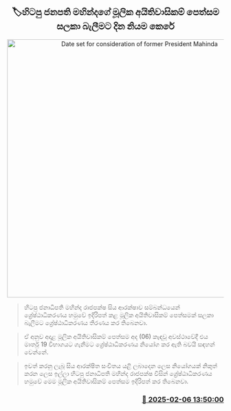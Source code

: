 <p align='center'><b><h2 align='center' title='Date set for consideration of former President Mahinda's fundamental rights petition'>🏷හිටපු ජනපති මහින්දගේ මූලික අයිතිවාසිකම් පෙත්සම සලකා බැලීමට දින නියම කෙරේ</h2></b></p>
<p align='center'><img src='https://helakuru.sgp1.cdn.digitaloceanspaces.com/esana/images/lib/mahinda-rajapaksha-new=22.jpg' width='600' alt='Date set for consideration of former President Mahinda's fundamental rights petition'></p>

> හිටපු ජනාධිපති මහින්ද රාජපක්ෂ සිය ආරක්ෂාව සම්බන්ධයෙන් ශ්‍රේෂ්ඨාධිකරණය හමුවේ ඉදිරිපත් ක​ළ මූලික අයිතිවාසිකම් පෙත්සමක් සලකා බැලීමට ශ්‍රේෂ්ඨාධිකරණය තීරණය කර තිබෙනවා.

> ඒ අනුව අදාළ මූලික අයිතිවාසිකම් පෙත්සම අද (06) කැඳවූ අවස්ථාවේදී එය මාර්තු 19 විභාගයට ගැනීමට ශ්‍රේෂ්ඨාධිකරණය නියෝග කර ඇති බවයි සඳහන් වෙන්නේ.

> ඉවත් කරනු ලැබූ සිය ආරක්ෂිත සංචිතය යළි ලබාදෙන ලෙස නියෝගයක් නිකුත් කරන ලෙස ඉල්ලා හිටපු ජනාධිපති මහින්ද රාජපක්ෂ විසින් ශ්‍රේෂ්ඨාධිකරණය හමුවේ මෙම මූලික අයිතිවාසිකම් පෙත්සම ඉදිරිපත් කර තිබෙනවා.



<h3 align='right'><a href='https://www.helakuru.lk/esana/p/107221/'>📅 2025-02-06 13:50:00</a></h3>
